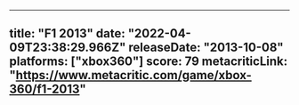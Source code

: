 
---
title: "F1 2013"
date: "2022-04-09T23:38:29.966Z"
releaseDate: "2013-10-08"
platforms: ["xbox360"]
score: 79
metacriticLink: "https://www.metacritic.com/game/xbox-360/f1-2013"
---
